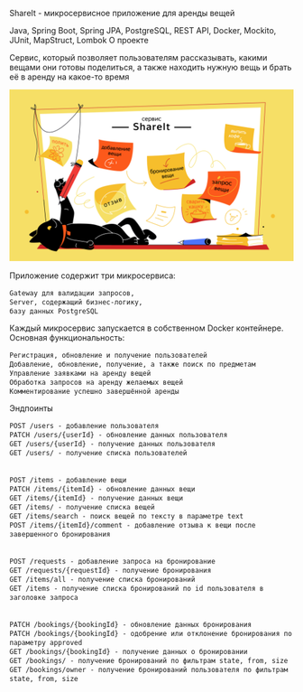 ShareIt - микросервисное приложение для аренды вещей

Java, Spring Boot, Spring JPA, PostgreSQL, REST API, Docker, Mockito, JUnit, MapStruct, Lombok
О проекте

Сервис, который позволяет пользователям рассказывать, какими вещами они готовы поделиться, а также находить нужную вещь и брать её в аренду на какое-то время

![img.png](img.png)

Приложение содержит три микросервиса:

    Gateway для валидации запросов,
    Server, содержащий бизнес-логику,
    базу данных PostgreSQL

Каждый микросервис запускается в собственном Docker контейнере.
Основная функциональность:

    Регистрация, обновление и получение пользователей
    Добавление, обновление, получение, а также поиск по предметам
    Управление заявками на аренду вещей
    Обработка запросов на аренду желаемых вещей
    Комментирование успешно завершённой аренды

Эндпоинты

    POST /users - добавление пользователя
    PATCH /users/{userId} - обновление данных пользователя
    GET /users/{userId} - получение данных пользователя
    GET /users/ - получение списка пользователей


    POST /items - добавление вещи
    PATCH /items/{itemId} - обновление данных вещи
    GET /items/{itemId} - получение данных вещи
    GET /items/ - получение списка вещей
    GET /items/search - поиск вещей по тексту в параметре text
    POST /items/{itemId}/comment - добавление отзыва к вещи после завершенного бронирования


    POST /requests - добавление запроса на бронирование
    GET /requests/{requestId} - получение бронирования
    GET /items/all - получение списка бронирований
    GET /items - получение списка бронирований по id пользователя в заголовке запроса


    PATCH /bookings/{bookingId} - обновление данных бронирования
    PATCH /bookings/{bookingId} - одобрение или отклонение бронирования по параметру approved
    GET /bookings/{bookingId} - получение данных о бронировании
    GET /bookings/ - получение бронирований по фильтрам state, from, size
    GET /bookings/owner - получение бронирований пользователя по фильтрам state, from, size

